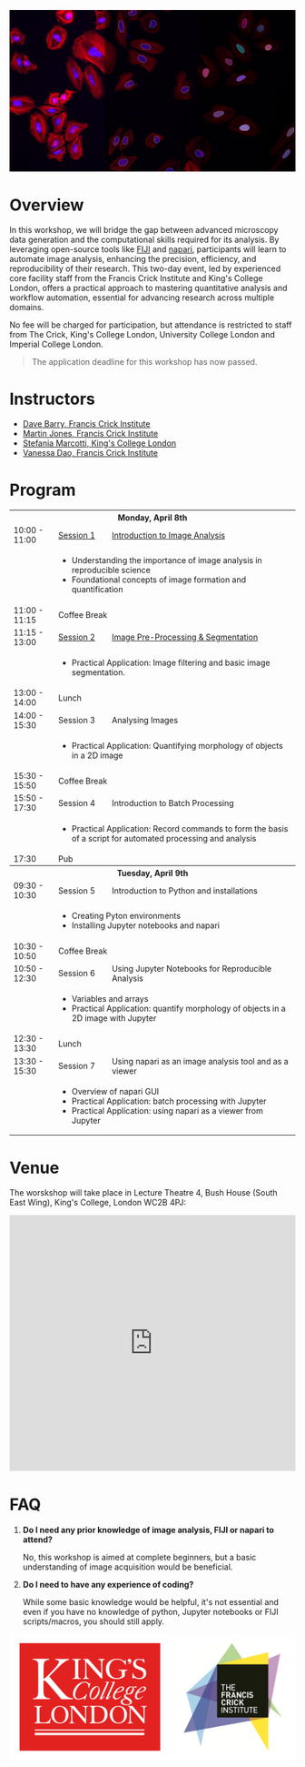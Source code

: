 ![Banner](./Resources/RMS-DAIM_Workshop_Banner_Image.jpg)

# Overview

In this workshop, we will bridge the gap between advanced microscopy data generation and the computational skills required for its analysis. By leveraging open-source tools like [FIJI](https://fiji.sc) and [napari](https://napari.org), participants will learn to automate image analysis, enhancing the precision, efficiency, and reproducibility of their research. This two-day event, led by experienced core facility staff from the Francis Crick Institute and King's College London, offers a practical approach to mastering quantitative analysis and workflow automation, essential for advancing research across multiple domains.

No fee will be charged for participation, but attendance is restricted to staff from The Crick, King's College London, University College London and Imperial College London.

> The application deadline for this workshop has now passed.

# Instructors
* [Dave Barry, Francis Crick Institute](https://www.crick.ac.uk/research/find-a-researcher/david-barry)
* [Martin Jones, Francis Crick Institute](https://www.crick.ac.uk/research/find-a-researcher/martin-jones)
* [Stefania Marcotti, King's College London](https://www.kcl.ac.uk/people/stefania-marcotti)
* [Vanessa Dao, Francis Crick Institute](https://www.crick.ac.uk/research/find-a-researcher/vanessa-dao)

# Program

<table>
    <tbody>
        <tr>
            <th colspan=3>Monday, April 8th</th>
        </tr>
        <tr>
            <td>10:00 - 11:00</td>
			<td><a href="https://docs.google.com/presentation/d/14rFTI_36FiS6uMTFhOj12K8n2JLP0Ozx_Hb9OohTD8o/edit?usp=sharing">Session 1</a></td>
            <td><a href="https://docs.google.com/presentation/d/14rFTI_36FiS6uMTFhOj12K8n2JLP0Ozx_Hb9OohTD8o/edit?usp=sharing">Introduction to Image Analysis</a></td>
        </tr>
        <tr>
            <td></td>
            <td colspan=3>
                <ul>
                    <li>Understanding the importance of image analysis in reproducible science</li>
                    <li>Foundational concepts of image formation and quantification</li>
                </ul>
            </td>
        </tr>
        <tr>
            <td>11:00 - 11:15</td>
            <td colspan=2>Coffee Break</td>
        </tr>
       <tr>
            <td>11:15 - 13:00</td>
			<td><a href="https://docs.google.com/presentation/d/1tOAc9vLiFgEtMHrboyywG2ZZgw7ovEdMVM37h9fNiuE/edit?usp=sharing">Session 2</a></td>
            <td><a href="https://docs.google.com/presentation/d/1tOAc9vLiFgEtMHrboyywG2ZZgw7ovEdMVM37h9fNiuE/edit?usp=sharing">Image Pre-Processing & Segmentation</a></td>
        </tr>
        <tr>
            <td></td>
            <td colspan=3>
                <ul>
                    <li>Practical Application: Image filtering and basic image segmentation.</li>
                </ul>
            </td>
        </tr>
	<tr>
            <td>13:00 - 14:00</td>
            <td colspan=2>Lunch</td>
        </tr>
	<tr>
            <td>14:00 - 15:30</td>
	    <td>Session 3</td>
            <td>Analysing Images</td>
        </tr>
        <tr>
            <td></td>
            <td colspan=3>
                <ul>
                    <li>Practical Application: Quantifying morphology of objects in a 2D image</li>
                </ul>
            </td>
        </tr>
	<tr>
            <td>15:30 - 15:50</td>
            <td colspan=2>Coffee Break</td>
        </tr>
	<tr>
            <td>15:50 - 17:30</td>
	    <td>Session 4</td>
            <td>Introduction to Batch Processing</td>
        </tr>
        <tr>
            <td></td>
            <td colspan=3>
                <ul>
                    <li>Practical Application: Record commands to form the basis of a script for automated processing and analysis</li>
                </ul>
            </td>
        </tr>
	<tr>
            <td>17:30</td>
            <td colspan=2>Pub</td>
        </tr>
	<tr>
            <th colspan=3>Tuesday, April 9th</th>
        </tr>
        <tr>
            <td>09:30 - 10:30</td>
	    <td>Session 5</td>
            <td>Introduction to Python and installations</td>
        </tr>
        <tr>
            <td></td>
            <td colspan=3>
                <ul>
                    <li>Creating Pyton environments</li>
                    <li>Installing Jupyter notebooks and napari</li>
                </ul>
            </td>
        </tr>
        <tr>
            <td>10:30 - 10:50</td>
            <td colspan=2>Coffee Break</td>
        </tr>
       <tr>
            <td>10:50 - 12:30</td>
	    <td>Session 6</td>
            <td>Using Jupyter Notebooks for Reproducible Analysis</td>
        </tr>
        <tr>
            <td></td>
            <td colspan=3>
                <ul>
                    <li>Variables and arrays</li>
		            <li>Practical Application: quantify morphology of objects in a 2D image with Jupyter</li>
                </ul>
            </td>
        </tr>
	<tr>
            <td>12:30 - 13:30</td>
            <td colspan=2>Lunch</td>
        </tr>
	<tr>
            <td>13:30 - 15:30</td>
	    <td>Session 7</td>
            <td>Using napari as an image analysis tool and as a viewer</td>
        </tr>
        <tr>
            <td></td>
            <td colspan=3>
                <ul>
                    <li>Overview of napari GUI</li>
		            <li>Practical Application: batch processing with Jupyter</li>
                    <li>Practical Application: using napari as a viewer from Jupyter</li>
                </ul>
            </td>
        </tr>
    </tbody>
</table>

# Venue

The worskshop will take place in Lecture Theatre 4, Bush House (South East Wing), King's College, London WC2B 4PJ:

<iframe src="https://www.google.com/maps/embed?pb=!1m18!1m12!1m3!1d268.6444210385986!2d-0.11638704814937834!3d51.51262409625885!2m3!1f0!2f0!3f0!3m2!1i1024!2i768!4f13.1!3m3!1m2!1s0x487604b577041ded%3A0x10e0061ffb82ba06!2sBush%20House%20South%20East%20Wing%2C%20King&#39;s%20College%20London!5e0!3m2!1sen!2suk!4v1712514676641!5m2!1sen!2suk" width="100%" height="450" style="border:0;" allowfullscreen="" loading="lazy" referrerpolicy="no-referrer-when-downgrade"></iframe>

# FAQ

1. **Do I need any prior knowledge of image analysis, FIJI or napari to attend?**

    No, this workshop is aimed at complete beginners, but a basic understanding of image acquisition would be beneficial.

2. **Do I need to have any experience of coding?**

    While some basic knowledge would be helpful, it's not essential and even if you have no knowledge of python, Jupyter notebooks or FIJI scripts/macros, you should still apply.

![Logos](./Resources/Combined_Logos.png)
